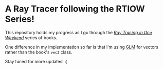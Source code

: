 # A Ray Tracer following the RTIOW Series!

This repository holds my progress as I go through the [*Ray Tracing in One Weekend*](https://raytracing.github.io) series of books.

One difference in my implementation so far is that I'm using [GLM](https://github.com/g-truc/glm) for vectors rather than the book's `vec3` class.

Stay tuned for more updates! :)